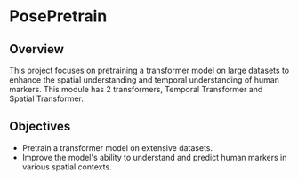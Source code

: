 # PosePretrain

## Overview

This project focuses on pretraining a transformer model on large datasets to enhance the spatial understanding and temporal understanding of human markers.
This module has 2 transformers, Temporal Transformer and Spatial Transformer. 

## Objectives

- Pretrain a transformer model on extensive datasets.
- Improve the model's ability to understand and predict human markers in various spatial contexts.